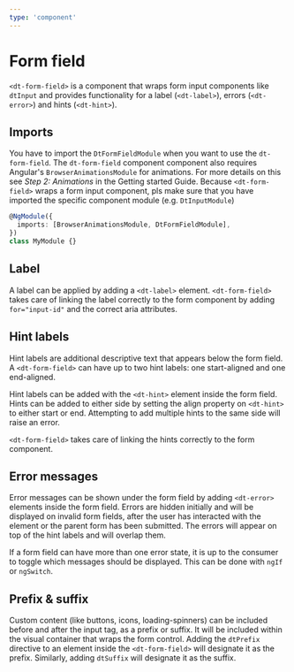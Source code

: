 ```yaml
---
type: 'component'
---
```


# Form field

`<dt-form-field>` is a component that wraps form input components like `dtInput`
and provides functionality for a label (`<dt-label>`), errors (`<dt-error>`) and
hints (`<dt-hint>`).

## Imports

You have to import the `DtFormFieldModule` when you want to use the
`dt-form-field`. The `dt-form-field` component component also requires Angular's
`BrowserAnimationsModule` for animations. For more details on this see _Step 2:
Animations_ in the Getting started Guide. Because `<dt-form-field>` wraps a form
input component, pls make sure that you have imported the specific component
module (e.g. `DtInputModule`)

```typescript
@NgModule({
  imports: [BrowserAnimationsModule, DtFormFieldModule],
})
class MyModule {}
```

## Label

A label can be applied by adding a `<dt-label>` element. `<dt-form-field>` takes
care of linking the label correctly to the form component by adding
`for="input-id"` and the correct aria attributes.

<docs-source-example example="FormFieldDefaultExample"></docs-source-example>

## Hint labels

Hint labels are additional descriptive text that appears below the form field. A
`<dt-form-field>` can have up to two hint labels: one start-aligned and one
end-aligned.

Hint labels can be added with the `<dt-hint>` element inside the form field.
Hints can be added to either side by setting the align property on `<dt-hint>`
to either start or end. Attempting to add multiple hints to the same side will
raise an error.

`<dt-form-field>` takes care of linking the hints correctly to the form
component.

<docs-source-example example="FormFieldHintExample"></docs-source-example>

## Error messages

Error messages can be shown under the form field by adding `<dt-error>` elements
inside the form field. Errors are hidden initially and will be displayed on
invalid form fields, after the user has interacted with the element or the
parent form has been submitted. The errors will appear on top of the hint labels
and will overlap them.

If a form field can have more than one error state, it is up to the consumer to
toggle which messages should be displayed. This can be done with `ngIf` or
`ngSwitch`.

<docs-source-example example="FormFieldErrorExample"></docs-source-example>

## Prefix & suffix

Custom content (like buttons, icons, loading-spinners) can be included before
and after the input tag, as a prefix or suffix. It will be included within the
visual container that wraps the form control. Adding the `dtPrefix` directive to
an element inside the `<dt-form-field>` will designate it as the prefix.
Similarly, adding `dtSuffix` will designate it as the suffix.

<docs-source-example example="FormFieldPrefixSuffixExample"></docs-source-example>
